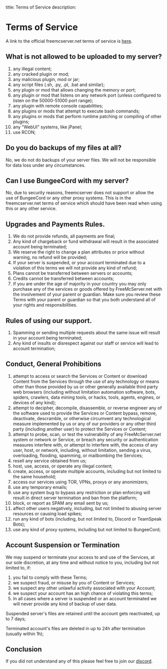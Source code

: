 title: Terms of Service
description: 

# Terms of Service

A link to the official freemcserver.net terms of service is [here](https://freemcserver.net/site/tos).

## What is not allowed to be uploaded to my server?

1. any illegal content;
2. any cracked plugin or mod;
3. any malicious plugin, mod or jar;
4. any script files \(.sh, .py, .pl, .bat and similar\);
5. any plugin or mod that allows changing the memory or port;
6. any plugin or mod that listens on any network port \(unless configured to listen on the 50000-51000 port range\);
7. any plugin with remote console capabilities;
8. any plugins or mods that attempt to execute bash commands;
9. any plugins or mods that perform runtime patching or compiling of other plugins;
10. any "WebUI" systems, like jPanel;
11. use RCON;

## Do you do backups of my files at all?

No, we do not do backups of your server files. We will not be responsible for data loss under any circumstances.

## Can I use BungeeCord with my server?

No, due to security reasons, freemcserver does not support or allow the use of BungeeCord or any other proxy systems. This is in the freemcserver.net terms of service which should have been read when using this or any other service.

## Upgrades and Payments Rules.

1. We do not provide refunds, all payments are final;
2. Any kind of chargeback or fund withdrawal will result in the associated account being terminated;
3. We reserve the right to change a plan attributes or price without warning, no refund will be provided;
4. If your server is suspended, or your account terminated due to a violation of this terms we will not provide any kind of refund;
5. Plans cannot be transferred between servers or accounts;
6. Credits cannot be transferred between accounts;
7. If you are under the age of majority in your country you may only purchase any of the services or goods offered by FreeMcServer.net with the involvement of your parent or guardian. Make sure you review these Terms with your parent or guardian so that you both understand all of your rights and responsibilities.

## Rules of using our support.

1. Spamming or sending multiple requests about the same issue will result in your account being terminated;
2. Any kind of insults or disrespect against our staff or service will lead to account termination;

## Conduct, General Prohibitions

1. attempt to access or search the Services or Content or download Content from the Services through the use of any technology or means other than those provided by us or other generally available third party web browsers \(including without limitation automation software, bots, spiders, crawlers, data mining tools, or hacks, tools, agents, engines, or devices of any kind\);
2. attempt to decipher, decompile, disassemble, or reverse engineer any of the software used to provide the Services or Content bypass, remove, deactivate, descramble, or otherwise circumvent any technological measure implemented by us or any of our providers or any other third party \(including another user\) to protect the Services or Content;
3. attempt to probe, scan, or test the vulnerability of any FreeMcServer.net system or network or Service, or breach any security or authentication measures interfere with, or attempt to interfere with, the access of any user, host, or network, including, without limitation, sending a virus, overloading, flooding, spamming, or mailbombing the Services;
4. resell any service obtained from us;
5. host, use, access, or operate any illegal content;
6. create, access, or operate multiple accounts, including but not limited to the same household;
7. access our services using TOR, VPNs, proxys or any anonimizers;
8. use any temporary emails;
9. use any system bug to bypass any restriction or plan enforcing will result in direct server termination and ban from the platform;
10. block, or report as SPAM any email sent by us;
11. affect other users negatively, including, but not limited to abusing server resources or causing load spikes;
12. run any kind of bots \(including, but not limited to, Discord or TeamSpeak Bots\);
13. use any kind of proxy systems, including but not limited to BungeeCord;

## Account Suspension or Termination

We may suspend or terminate your access to and use of the Services, at our sole discretion, at any time and without notice to you, including but not limited to, if:

1. you fail to comply with these Terms;
2. we suspect fraud, or misuse by you of Content or Services;
3. we suspect any other unlawful activity associated with your Account;
4. we suspect your account has an high chance of violating this terms;
5. In all cases where a server is suspended or an account terminated we will never provide any kind of backup of user data.

Suspended server's files are retained until the account gets reactivated, up to 7 days;

Terminated account's files are deleted in up to 24h after termination \(usually within 1h\);

## Conclusion

If you did not understand any of this please feel free to join our [discord](https://discordapp.com/invite/u99dDtE).